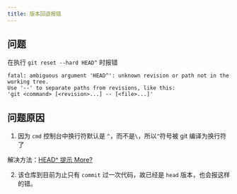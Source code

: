 ```yaml
---
title: 版本回退报错
---
```


## 问题

在执行 `git reset --hard HEAD^` 时报错

```shell
fatal: ambiguous argument 'HEAD^': unknown revision or path not in the working tree.
Use '--' to separate paths from revisions, like this:
'git <command> [<revision>...] -- [<file>...]'
```

## 问题原因

1. 因为 `cmd` 控制台中换行符默认是 `^`，而不是`\`，所以`^`符号被 git 编译为换行符了

解决方法：[HEAD^ 提示 More?](./git-HEAD^.md)

2. 该仓库到目前为止只有 `commit` 过一次代码，故已经是 `head` 版本，也会报这样的错。
